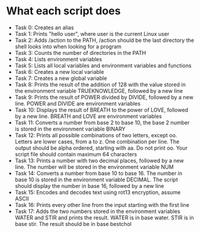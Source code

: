 # What each script does

* Task 0: Creates an alias
* Task 1: Prints "hello user", where user is the current Linux user
* Task 2: Adds /action to the PATH, /action should be the last directory the shell looks into when looking for a program
* Task 3: Counts the number of directories in the PATH
* Task 4: Lists environment variables
* Task 5: Lists all local variables and environment variables and functions
* Task 6: Creates a new local variable
* Task 7: Creates a new global variable
* Task 8: Prints the result of the addition of 128 with the value stored in the environment variable TRUEKNOWLEDGE, followed by a new line
* Task 9: Prints the result of POWER divided by DIVIDE, followed by a new line. POWER and DIVIDE are environment variables
* Task 10: Displays the result of BREATH to the power of LOVE, followed by a new line. BREATH and LOVE are environment variables
* Task 11: Converts a number from base 2 to base 10, the base 2 number is stored in the environment variable BINARY
* Task 12: Prints all possible combinations of two letters, except oo. Letters are lower cases, from a to z. One combination per line. The output should be alpha ordered, starting with aa. Do not print oo. Your script file should contain maximum 64 characters
* Task 13: Prints a number with two decimal places, followed by a new line. The number will be stored in the environment variable NUM
* Task 14: Converts a number from base 10 to base 16. The number in base 10 is stored in the environment variable DECIMAL. The script should display the number in base 16, followed by a new line
* Task 15: Encodes and decodes text using rot13 encryption, assume ASCII
* Task 16: Prints every other line from the input starting with the first line
* Task 17: Adds the two numbers stored in the environment variables WATER and STIR and prints the result. WATER is in base water. STIR is in base stir. The result should be in base bestchol
